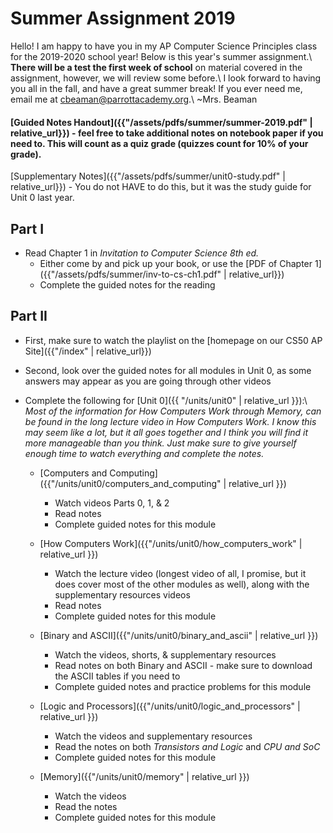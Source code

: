 # Summer Assignment 2019

Hello! I am happy to have you in my AP Computer Science Principles class for the 2019-2020 school year! Below is this year's summer assignment.\\
**There will be a test the first week of school** on material covered in the assignment, however, we will review some before.\\
I look forward to having you all in the fall, and have a great summer break! If you ever need me, email me at <cbeaman@parrottacademy.org>.\\
~Mrs. Beaman

#### [Guided Notes Handout]({{"/assets/pdfs/summer/summer-2019.pdf" | relative_url}}) - feel free to take additional notes on notebook paper if you need to. This will count as a quiz grade (quizzes count for 10% of your grade).

[Supplementary Notes]({{"/assets/pdfs/summer/unit0-study.pdf" | relative_url}}) - You do not HAVE to do this, but it was the study guide for Unit 0 last year.

## Part I
- Read Chapter 1 in *Invitation to Computer Science 8th ed.*
  - Either come by and pick up your book, or use the [PDF of Chapter 1]({{"/assets/pdfs/summer/inv-to-cs-ch1.pdf" | relative_url}})
  - Complete the guided notes for the reading

## Part II
- First, make sure to watch the playlist on the [homepage on our CS50 AP Site]({{"/index" | relative_url}})
- Second, look over the guided notes for all modules in Unit 0, as some answers may appear as you are going through other videos
- Complete the following for [Unit 0]({{ "/units/unit0" | relative_url }}):\\
*Most of the information for How Computers Work through Memory, can be found in the long lecture video in How Computers Work. I know this may seem like a lot, but it all goes together and I think you will find it more manageable than you think. Just make sure to give yourself enough time to watch everything and complete the notes.*

  - [Computers and Computing]({{"/units/unit0/computers_and_computing" | relative_url }})
    - Watch videos Parts 0, 1, & 2
    - Read notes
    - Complete guided notes for this module

  - [How Computers Work]({{"/units/unit0/how_computers_work" | relative_url }})
    - Watch the lecture video (longest video of all, I promise, but it does cover most of the other modules as well), along with the supplementary resources videos
    - Read notes
    - Complete guided notes for this module

  - [Binary and ASCII]({{"/units/unit0/binary_and_ascii" | relative_url }})
    - Watch the videos, shorts, & supplementary resources
    - Read notes on both Binary and ASCII - make sure to download the ASCII tables if you need to
    - Complete guided notes and practice problems for this module

  - [Logic and Processors]({{"/units/unit0/logic_and_processors" | relative_url }})
    - Watch the videos and supplementary resources
    - Read the notes on both *Transistors and Logic* and *CPU and SoC*
    - Complete guided notes for this module

  - [Memory]({{"/units/unit0/memory" | relative_url }})
    - Watch the videos
    - Read the notes
    - Complete guided notes for this module
